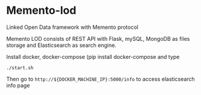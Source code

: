 # Memento-lod

Linked Open Data framework with Memento protocol

Memento LOD consists of REST API with Flask, mySQL, MongoDB as files storage and Elasticsearch as search engine.

Install docker, docker-compose (pip install docker-compose and type

```
./start.sh
```

Then go to `http://${DOCKER_MACHINE_IP}:5000/info` to access elasticsearch info page
